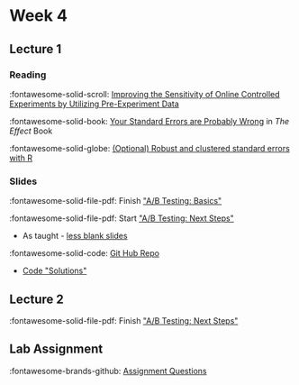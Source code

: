 # Week 4

## Lecture 1

### Reading

:fontawesome-solid-scroll: [Improving the Sensitivity of Online Controlled Experiments by Utilizing Pre-Experiment Data](https://www.exp-platform.com/Documents/2013-02-CUPED-ImprovingSensitivityOfControlledExperiments.pdf)

 :fontawesome-solid-book: [Your Standard Errors are Probably Wrong](https://theeffectbook.net/ch-StatisticalAdjustment.html#your-standard-errors-are-probably-wrong) in *The Effect* Book

:fontawesome-solid-globe: [(Optional) Robust and clustered standard errors with R](https://evalf21.classes.andrewheiss.com/example/standard-errors/)

### Slides

:fontawesome-solid-file-pdf: Finish ["A/B Testing: Basics"][l04-student]

:fontawesome-solid-file-pdf: Start ["A/B Testing: Next Steps"][l05-student]

* As taught - [less blank slides][l05-instructor]

:fontawesome-solid-code: [Git Hub Repo][l05-code]

* [Code "Solutions"][l05-code-instructor]

## Lecture 2

:fontawesome-solid-file-pdf: Finish ["A/B Testing: Next Steps"][l05-student]

## Lab Assignment

:fontawesome-brands-github: [Assignment Questions][assignment]

<!-- * [Solutions][assignmment-solutions] -->

[assignment]: https://github.com/tisem-digital-marketing/smwa-lab-ab-test/
[assignmment-solutions]: ../assets/labs/lab_ab_test_solution.html
[l04-student]: ../assets/lectures/week-03/l04_abtest_intro_student.pdf
[l05-student]: ../assets/lectures/week-04/l05_abtest_nextstep_student.pdf
[l05-instructor]: ../assets/lectures/week-04/l05_abtest_nextstep_instructor.pdf

[l05-code]: https://github.com/tisem-digital-marketing/smwa-abtest-nextsteps-code
[l05-code-instructor]: https://github.com/tisem-digital-marketing/smwa-abtest-nextsteps-code/tree/instructor
